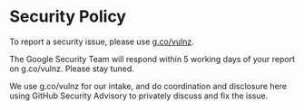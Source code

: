 # Security Policy

To report a security issue, please use [g.co/vulnz](https://g.co/vulnz).

The Google Security Team will respond within 5 working days of your report on g.co/vulnz. Please stay tuned.

We use g.co/vulnz for our intake, and do coordination and disclosure here using GitHub Security Advisory to privately discuss and fix the issue.
